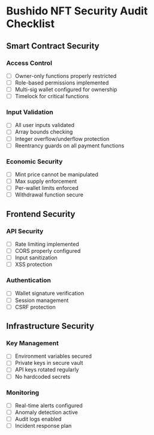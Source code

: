 # Bushido NFT Security Audit Checklist

## Smart Contract Security

### Access Control
- [ ] Owner-only functions properly restricted
- [ ] Role-based permissions implemented
- [ ] Multi-sig wallet configured for ownership
- [ ] Timelock for critical functions

### Input Validation
- [ ] All user inputs validated
- [ ] Array bounds checking
- [ ] Integer overflow/underflow protection
- [ ] Reentrancy guards on all payment functions

### Economic Security
- [ ] Mint price cannot be manipulated
- [ ] Max supply enforcement
- [ ] Per-wallet limits enforced
- [ ] Withdrawal function secure

## Frontend Security

### API Security
- [ ] Rate limiting implemented
- [ ] CORS properly configured
- [ ] Input sanitization
- [ ] XSS protection

### Authentication
- [ ] Wallet signature verification
- [ ] Session management
- [ ] CSRF protection

## Infrastructure Security

### Key Management
- [ ] Environment variables secured
- [ ] Private keys in secure vault
- [ ] API keys rotated regularly
- [ ] No hardcoded secrets

### Monitoring
- [ ] Real-time alerts configured
- [ ] Anomaly detection active
- [ ] Audit logs enabled
- [ ] Incident response plan
